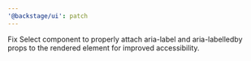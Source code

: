 ```yaml
---
'@backstage/ui': patch
---
```


Fix Select component to properly attach aria-label and aria-labelledby props to the rendered element for improved accessibility.
